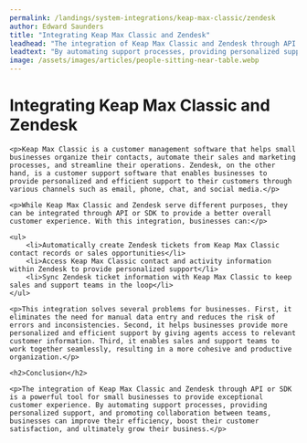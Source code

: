```yaml
---
permalink: /landings/system-integrations/keap-max-classic/zendesk
author: Edward Saunders
title: "Integrating Keap Max Classic and Zendesk"
leadhead: "The integration of Keap Max Classic and Zendesk through API or SDK is a powerful tool for small businesses to provide exceptional customer experience"
leadtext: "By automating support processes, providing personalized support, and promoting collaboration between teams, businesses can improve their efficiency, boost their customer satisfaction, and ultimately grow their business."
image: /assets/images/articles/people-sitting-near-table.webp
---
```

<div class="arttext">	<h1>Integrating Keap Max Classic and Zendesk</h1>
	
	<p>Keap Max Classic is a customer management software that helps small businesses organize their contacts, automate their sales and marketing processes, and streamline their operations. Zendesk, on the other hand, is a customer support software that enables businesses to provide personalized and efficient support to their customers through various channels such as email, phone, chat, and social media.</p>
	
	<p>While Keap Max Classic and Zendesk serve different purposes, they can be integrated through API or SDK to provide a better overall customer experience. With this integration, businesses can:</p>
	
	<ul>
		<li>Automatically create Zendesk tickets from Keap Max Classic contact records or sales opportunities</li>
		<li>Access Keap Max Classic contact and activity information within Zendesk to provide personalized support</li>
		<li>Sync Zendesk ticket information with Keap Max Classic to keep sales and support teams in the loop</li>
	</ul>
	
	<p>This integration solves several problems for businesses. First, it eliminates the need for manual data entry and reduces the risk of errors and inconsistencies. Second, it helps businesses provide more personalized and efficient support by giving agents access to relevant customer information. Third, it enables sales and support teams to work together seamlessly, resulting in a more cohesive and productive organization.</p>
	
	<h2>Conclusion</h2>
	
	<p>The integration of Keap Max Classic and Zendesk through API or SDK is a powerful tool for small businesses to provide exceptional customer experience. By automating support processes, providing personalized support, and promoting collaboration between teams, businesses can improve their efficiency, boost their customer satisfaction, and ultimately grow their business.</p>
</div>